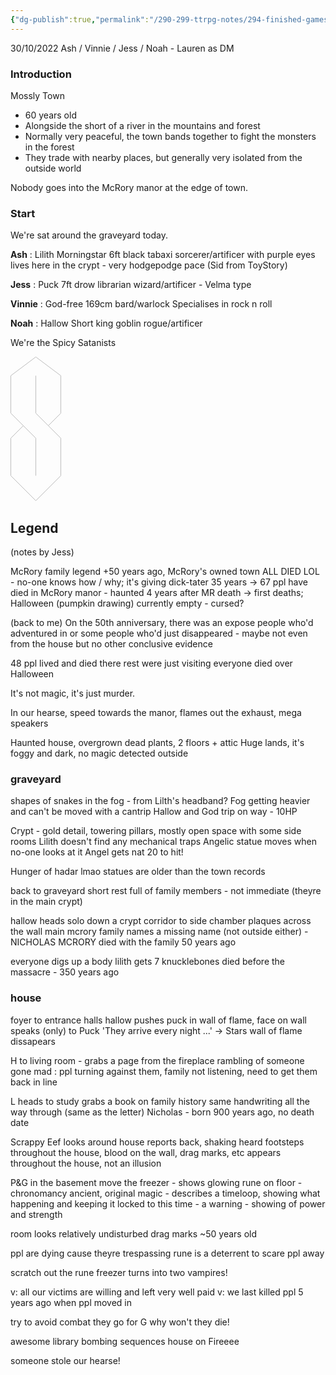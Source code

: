 ```yaml
---
{"dg-publish":true,"permalink":"/290-299-ttrpg-notes/294-finished-games/09-oneshots/halloween-mystery/"}
---
```



30/10/2022
Ash / Vinnie / Jess / Noah - Lauren as DM

### Introduction

Mossly Town
- 60 years old
- Alongside the short of a river in the mountains and forest
- Normally very peaceful, the town bands together to fight the monsters in the forest
- They trade with nearby places, but generally very isolated from the outside world

Nobody goes into the McRory manor at the edge of town.

### Start

We're sat around the graveyard today.

**Ash** : Lilith Morningstar
6ft black tabaxi sorcerer/artificer with purple eyes
lives here in the crypt - very hodgepodge pace (Sid from ToyStory)

**Jess** : Puck
7ft drow librarian wizard/artificer - Velma type

**Vinnie** : God-free
169cm bard/warlock
Specialises in rock n roll

**Noah** : Hallow
Short king goblin rogue/artificer

We're the Spicy Satanists

<svg xmlns="http://www.w3.org/2000/svg" xmlns:xlink="http://www.w3.org/1999/xlink" version="1.1" width="82px" height="232px" viewBox="-0.5 -0.5 82 232"><defs/><g><path d="M 40 90 L 40 30" fill="none" stroke="#bdbdbd" stroke-miterlimit="10" pointer-events="stroke"/><path d="M 80 90 L 80 30" fill="none" stroke="#bdbdbd" stroke-miterlimit="10" pointer-events="stroke"/><path d="M 0 90 L 0 30" fill="none" stroke="#bdbdbd" stroke-miterlimit="10" pointer-events="stroke"/><path d="M 0 190 L 0 130" fill="none" stroke="#bdbdbd" stroke-miterlimit="10" pointer-events="stroke"/><path d="M 40 190 L 40 130" fill="none" stroke="#bdbdbd" stroke-miterlimit="10" pointer-events="stroke"/><path d="M 80 190 L 80 130" fill="none" stroke="#bdbdbd" stroke-miterlimit="10" pointer-events="stroke"/><path d="M 40 0 L 0 30" fill="none" stroke="#bdbdbd" stroke-miterlimit="10" pointer-events="stroke"/><path d="M 80 30 L 40 0" fill="none" stroke="#bdbdbd" stroke-miterlimit="10" pointer-events="stroke"/><path d="M 80 130 L 40 90" fill="none" stroke="#bdbdbd" stroke-miterlimit="10" pointer-events="stroke"/><path d="M 40 130 L 0 90" fill="none" stroke="#bdbdbd" stroke-miterlimit="10" pointer-events="stroke"/><path d="M 40 230 L 0 190" fill="none" stroke="#bdbdbd" stroke-miterlimit="10" pointer-events="stroke"/><path d="M 80 190 L 40 230" fill="none" stroke="#bdbdbd" stroke-miterlimit="10" pointer-events="stroke"/><path d="M 20 110 L 0 130" fill="none" stroke="#bdbdbd" stroke-miterlimit="10" pointer-events="stroke"/><path d="M 60 110 L 80 90" fill="none" stroke="#bdbdbd" stroke-miterlimit="10" pointer-events="stroke"/></g></svg>

## Legend
(notes by Jess)

McRory family legend
+50 years ago, McRory's owned town
ALL DIED LOL - no-one knows how / why; it's giving dick-tater
35 years -> 67 ppl have died in McRory manor - haunted
4 years after MR death -> first deaths; Halloween (pumpkin drawing)
currently empty - cursed?

(back to me)
On the 50th anniversary, there was an expose
people who'd adventured in
or some people who'd just disappeared - maybe not even from the house but no other conclusive evidence

48 ppl lived and died there
rest were just visiting
everyone died over Halloween

It's not magic, it's just murder.

In our hearse, speed towards the manor, flames out the exhaust, mega speakers

Haunted house, overgrown dead plants, 2 floors + attic
Huge lands, it's foggy and dark, no magic detected outside

### graveyard

shapes of snakes in the fog - from Lilth's headband?
Fog getting heavier and can't be moved with a cantrip
Hallow and God trip on way - 10HP

Crypt - gold detail, towering pillars, mostly open space with some side rooms
Lilith doesn't find any mechanical traps
Angelic statue moves when no-one looks at it
Angel gets nat 20 to hit!

Hunger of hadar lmao
statues are older than the town records

back to graveyard
short rest
full of family members - not immediate (theyre in the main crypt)

hallow heads solo down a crypt corridor to side chamber
plaques across the wall
main mcrory family names
a missing name (not outside either) - NICHOLAS MCRORY
died with the family 50 years ago

everyone digs up a body
lilith gets 7 knucklebones
died before the massacre - 350 years ago

### house

foyer
to entrance halls
hallow pushes puck in
wall of flame, face on wall speaks (only) to Puck
'They arrive every night ...' -> Stars
wall of flame dissapears

H to living room - grabs a page from the fireplace
rambling of someone gone mad : ppl turning against them, family not listening, need to get them back in line

L heads to study
grabs a book on family history
same handwriting all the way through (same as the letter)
Nicholas - born 900 years ago, no death date

Scrappy Eef looks around house
reports back, shaking
heard footsteps throughout the house, blood on the wall, drag marks, etc
appears throughout the house, not an illusion

P&G in the basement
move the freezer - shows glowing rune on floor - chronomancy
ancient, original magic - describes a timeloop, showing what happening
and keeping it locked to this time - a warning - showing of power and strength

room looks relatively undisturbed
drag marks ~50 years old

ppl are dying cause theyre trespassing
rune is a deterrent to scare ppl away

scratch out the rune
freezer turns into two vampires!

v: all our victims are willing and left very well paid
v: we last killed ppl 5 years ago when ppl moved in

try to avoid combat
they go for G
why won't they die!

awesome library bombing sequences
house on Fireeee

someone stole our hearse!